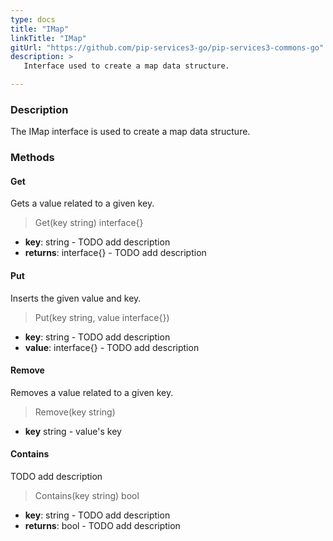 ```yaml
---
type: docs
title: "IMap"
linkTitle: "IMap"
gitUrl: "https://github.com/pip-services3-go/pip-services3-commons-go"
description: > 
   Interface used to create a map data structure.

---
```


### Description

The IMap interface is used to create a map data structure.

### Methods

#### Get
Gets a value related to a given key.
> Get(key string) interface{}

- **key**: string - TODO add description
- **returns**: interface{} - TODO add description

#### Put
Inserts the given value and key.
> Put(key string, value interface{})

- **key**: string - TODO add description
- **value**: interface{} - TODO add description

#### Remove
Removes a value related to a given key.
> Remove(key string)

- **key** string - value's key

#### Contains
TODO add description
> Contains(key string) bool

- **key**: string - TODO add description
- **returns**: bool - TODO add description
